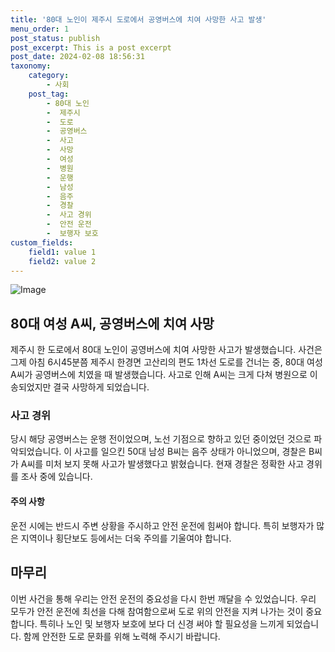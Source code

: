 ```yaml
---
title: '80대 노인이 제주시 도로에서 공영버스에 치여 사망한 사고 발생'
menu_order: 1
post_status: publish
post_excerpt: This is a post excerpt
post_date: 2024-02-08 18:56:31
taxonomy:
    category:
        - 사회
    post_tag:
        - 80대 노인
        -  제주시
        -  도로
        -  공영버스
        -  사고
        -  사망
        -  여성
        -  병원
        -  운행
        -  남성
        -  음주
        -  경찰
        -  사고 경위
        -  안전 운전
        -  보행자 보호
custom_fields:
    field1: value 1
    field2: value 2
---
```


![Image](https://imgnews.pstatic.net/image/661/2024/02/08/0000036978_001_20240208140801677.png?type=w647)

## 80대 여성 A씨, 공영버스에 치여 사망
제주시 한 도로에서 80대 노인이 공영버스에 치여 사망한 사고가 발생했습니다. 사건은 그제 아침 6시45분쯤 제주시 한경면 고산리의 편도 1차선 도로를 건너는 중, 80대 여성 A씨가 공영버스에 치였을 때 발생했습니다. 사고로 인해 A씨는 크게 다쳐 병원으로 이송되었지만 결국 사망하게 되었습니다.
### 사고 경위
당시 해당 공영버스는 운행 전이었으며, 노선 기점으로 향하고 있던 중이었던 것으로 파악되었습니다. 이 사고를 일으킨 50대 남성 B씨는 음주 상태가 아니었으며, 경찰은 B씨가 A씨를 미처 보지 못해 사고가 발생했다고 밝혔습니다. 현재 경찰은 정확한 사고 경위를 조사 중에 있습니다.
#### 주의 사항
운전 시에는 반드시 주변 상황을 주시하고 안전 운전에 힘써야 합니다. 특히 보행자가 많은 지역이나 횡단보도 등에서는 더욱 주의를 기울여야 합니다.
## 마무리
이번 사건을 통해 우리는 안전 운전의 중요성을 다시 한번 깨달을 수 있었습니다. 우리 모두가 안전 운전에 최선을 다해 참여함으로써 도로 위의 안전을 지켜 나가는 것이 중요합니다. 특히나 노인 및 보행자 보호에 보다 더 신경 써야 할 필요성을 느끼게 되었습니다. 함께 안전한 도로 문화를 위해 노력해 주시기 바랍니다.

